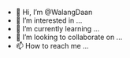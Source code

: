 - 👋 Hi, I’m @WalangDaan
- 👀 I’m interested in ...
- 🌱 I’m currently learning ...
- 💞️ I’m looking to collaborate on ...
- 📫 How to reach me ...

<!---
WalangDaan/WalangDaan is a ✨ special ✨ repository because its `README.md` (this file) appears on your GitHub profile.
You can click the Preview link to take a look at your changes.
--->
